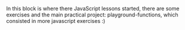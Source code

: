 In this block is where there JavaScript lessons started, there are some exercises and the main practical project: playground-functions, which consisted in more javascript exercises :)